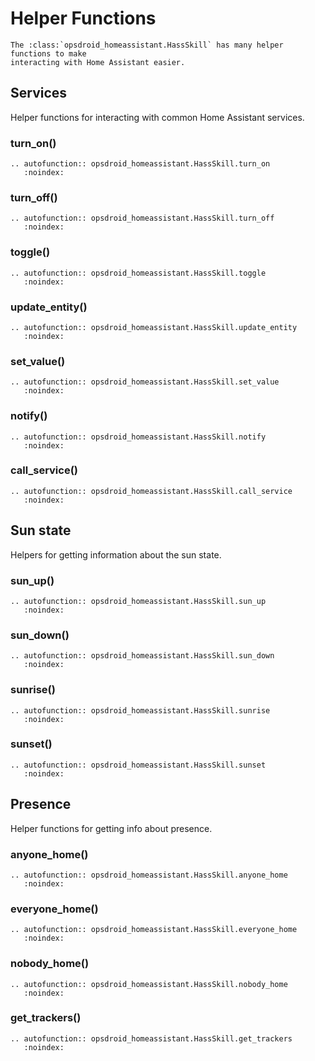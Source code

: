 # Helper Functions

```eval_rst
The :class:`opsdroid_homeassistant.HassSkill` has many helper functions to make
interacting with Home Assistant easier.
```

## Services

Helper functions for interacting with common Home Assistant services.

### turn_on()

```eval_rst
.. autofunction:: opsdroid_homeassistant.HassSkill.turn_on
   :noindex:
```

### turn_off()

```eval_rst
.. autofunction:: opsdroid_homeassistant.HassSkill.turn_off
   :noindex:
```

### toggle()

```eval_rst
.. autofunction:: opsdroid_homeassistant.HassSkill.toggle
   :noindex:
```

### update_entity()

```eval_rst
.. autofunction:: opsdroid_homeassistant.HassSkill.update_entity
   :noindex:
```

### set_value()

```eval_rst
.. autofunction:: opsdroid_homeassistant.HassSkill.set_value
   :noindex:
```

### notify()

```eval_rst
.. autofunction:: opsdroid_homeassistant.HassSkill.notify
   :noindex:
```

### call_service()

```eval_rst
.. autofunction:: opsdroid_homeassistant.HassSkill.call_service
   :noindex:
```

## Sun state

Helpers for getting information about the sun state.

### sun_up()

```eval_rst
.. autofunction:: opsdroid_homeassistant.HassSkill.sun_up
   :noindex:
```

### sun_down()

```eval_rst
.. autofunction:: opsdroid_homeassistant.HassSkill.sun_down
   :noindex:
```

### sunrise()

```eval_rst
.. autofunction:: opsdroid_homeassistant.HassSkill.sunrise
   :noindex:
```

### sunset()

```eval_rst
.. autofunction:: opsdroid_homeassistant.HassSkill.sunset
   :noindex:
```

## Presence

Helper functions for getting info about presence.

### anyone_home()

```eval_rst
.. autofunction:: opsdroid_homeassistant.HassSkill.anyone_home
   :noindex:
```

### everyone_home()

```eval_rst
.. autofunction:: opsdroid_homeassistant.HassSkill.everyone_home
   :noindex:
```

### nobody_home()

```eval_rst
.. autofunction:: opsdroid_homeassistant.HassSkill.nobody_home
   :noindex:
```

### get_trackers()

```eval_rst
.. autofunction:: opsdroid_homeassistant.HassSkill.get_trackers
   :noindex:
```

